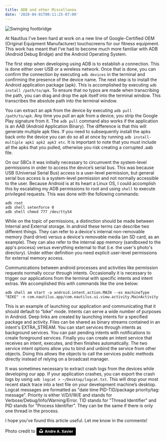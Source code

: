```yaml
---
title: ADB and other Miscellanea
date: '2020-04-01T08:11:25-07:00'
---
```

![Swinging footbridge](/blog-v3/assets/bridge.jpg)

At Nautilus I’ve been hard at work on a new line of Google-Certified OEM (Original Equipment Manufacturer) touchscreens for our fitness equipment.  This work has meant that I’ve had to become much more familiar with ADB (Android Debug Bridge) and the Android Operating System. 

The first step when developing using ADB is to establish a connection.  This is done either over USB or a wireless network.  Once that is done, you can confirm the connection by executing `adb devices` in the terminal and confirming the presence of the device name.  The next step is to install the Android application package (apk).  This is accomplished by executing `adb install /path/to/apk`.  To ensure that no typos are made when transcribing the path, you can drag and drop the apk itself into the terminal window.  This transcribes the absolute path into the terminal window.  

You can extract an apk from the device by executing `adb pull /path/to/apk`. Any time you pull an apk from a device, you strip the Google Play signature from it. The `adb pull` command also works if the application is an AAB (Android Application Binary).  The difference is that this will generate multiple apk files.  If you need to subsequently install the apks back onto the device you can do so all at once by running `adb install-multiple apk1 apk2 apk3 etc`.  It is important to note that you must include all the apks that you pulled, otherwise you risk creating a corrupted .aab file.

On our SBCs it was initially necessary to circumvent the system-level permissions in order to access the device’s serial bus.  This was because USB (Universal Serial Bus) access is a user-level permission, but general serial bus access is a system-level permission and not normally accessible to the user.  Because Android is at its heart a Linux OS, I could accomplish this by escalating my ADB permissions to root and using `shell` to execute privileged requests. This was done with the following commands:

```
adb root 
adb shell setenforce 0 
adb shell chmod 777 /dev/ttyS4
```

While on the topic of permissions, a distinction should be made between Internal and External storage.  In android these terms can describe two different things.  They can refer to a device's internal non-removable memory (hard drive) versus a device's removable media (an SD card, as an example).  They can also refer to the internal app memory (sandboxed to the app's process) versus everything external to that (i.e. the user's photo's directory). Under either definition you need explicit user-level permissions for external memory access.

Communications between android processes and activities  like permission requests normally occur through intents.  Occasionally it is necessary to trigger our applications from the terminal with specific intents and intent extras.  We accomplished this with commands like the one below:

```
adb shell am start -a android.intent.action.MAIN --es machineType "BIKE" -n com.nautilus.app/com.nautilus.ui.view.activity.MainActivity
```

This is an example of launching our application and communicating that it should default to “bike” mode.  Intents can serve a wide number of purposes in Android.  Deep links are created by launching intents for a specified package and activity.  Files can be shared as binary streams contained in an intent's EXTRA_STREAM. You can start services through intents as background services. You can pair pending intents with notifications to create foreground services. Finally you can create an intent service that receives an intent, executes, and then finishes automatically. The two service intent options allow you to bind and unbind the service from other objects. Doing this allows the objects to call the services public methods directly instead of relying on a broadcast manager. 

It was sometimes necessary to extract crash logs from the devices while developing our app.  If your application crashes, you can export the crash logs by using `adb logcat > ~/Desktop/logcat.txt`.  This will drop your most recent stack trace into a text file on your development machine’s desktop.  Logcat messages are formatted as "date time PID-TID/package priority/tag: message". Priority is either V/D/I/W/E and stands for Verbose/Debug/Info/Warning/Error. TID stands for "Thread Identifier" and PID stands for "Process Identifier".  They can be the same if there is only one thread in the process.

I hope you’ve found this article useful. Let me know in the comments!

Photo credit to <a style="background-color:black;color:white;text-decoration:none;padding:4px 6px;font-family:-apple-system, BlinkMacSystemFont, &quot;San Francisco&quot;, &quot;Helvetica Neue&quot;, Helvetica, Ubuntu, Roboto, Noto, &quot;Segoe UI&quot;, Arial, sans-serif;font-size:12px;font-weight:bold;line-height:1.2;display:inline-block;border-radius:3px" href="https://unsplash.com/@andreamaraldg?utm_medium=referral&amp;utm_campaign=photographer-credit&amp;utm_content=creditBadge" target="_blank" rel="noopener noreferrer" title="Download free do whatever you want high-resolution photos from Andre A. Xavier"><span style="display:inline-block;padding:2px 3px"><svg xmlns="http://www.w3.org/2000/svg" style="height:12px;width:auto;position:relative;vertical-align:middle;top:-2px;fill:white" viewBox="0 0 32 32"><title>unsplash-logo</title><path d="M10 9V0h12v9H10zm12 5h10v18H0V14h10v9h12v-9z"></path></svg></span><span style="display:inline-block;padding:2px 3px">Andre A. Xavier</span></a>

